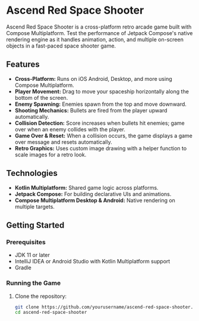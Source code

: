 # Ascend Red Space Shooter

Ascend Red Space Shooter is a cross-platform retro arcade game built with Compose Multiplatform. Test the performance of Jetpack Compose's native rendering engine as it handles animation, action, and multiple on-screen objects in a fast-paced space shooter game.

## Features

- **Cross-Platform:** Runs on iOS Android, Desktop, and more using Compose Multiplatform.
- **Player Movement:** Drag to move your spaceship horizontally along the bottom of the screen.
- **Enemy Spawning:** Enemies spawn from the top and move downward.
- **Shooting Mechanics:** Bullets are fired from the player upward automatically.
- **Collision Detection:** Score increases when bullets hit enemies; game over when an enemy collides with the player.
- **Game Over & Reset:** When a collision occurs, the game displays a game over message and resets automatically.
- **Retro Graphics:** Uses custom image drawing with a helper function to scale images for a retro look.

## Technologies

- **Kotlin Multiplatform:** Shared game logic across platforms.
- **Jetpack Compose:** For building declarative UIs and animations.
- **Compose Multiplatform Desktop & Android:** Native rendering on multiple targets.

## Getting Started

### Prerequisites

- JDK 11 or later
- IntelliJ IDEA or Android Studio with Kotlin Multiplatform support
- Gradle

### Running the Game

1. Clone the repository:
   ```bash
   git clone https://github.com/yourusername/ascend-red-space-shooter.git
   cd ascend-red-space-shooter

